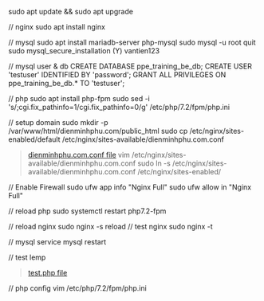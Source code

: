 sudo apt update && sudo apt upgrade

// nginx
sudo apt install nginx

// mysql
sudo apt install mariadb-server php-mysql
sudo mysql -u root
quit
sudo mysql_secure_installation (Y)
vantien123

// mysql user & db
CREATE DATABASE ppe_training_be_db;
CREATE USER 'testuser' IDENTIFIED BY 'password';
GRANT ALL PRIVILEGES ON ppe_training_be_db.* TO 'testuser';

// php
sudo apt install php-fpm
sudo sed -i 's/;cgi.fix_pathinfo=1/cgi.fix_pathinfo=0/g' /etc/php/7.2/fpm/php.ini

// setup domain
sudo mkdir -p /var/www/html/dienminhphu.com/public_html
sudo cp /etc/nginx/sites-enabled/default /etc/nginx/sites-available/dienminhphu.com.conf
> [dienminhphu.com.conf file](dienminhphu.com.conf)
vim /etc/nginx/sites-available/dienminhphu.com.conf
sudo ln -s /etc/nginx/sites-available/dienminhphu.com.conf /etc/nginx/sites-enabled/

// Enable Firewall
sudo ufw app info "Nginx Full"
sudo ufw allow in "Nginx Full"

// reload php
sudo systemctl restart php7.2-fpm

// reload nginx
sudo nginx -s reload
// test nginx
sudo nginx -t

// mysql
service mysql restart

// test lemp
> [test.php file](test.php)

// php config
vim /etc/php/7.2/fpm/php.ini